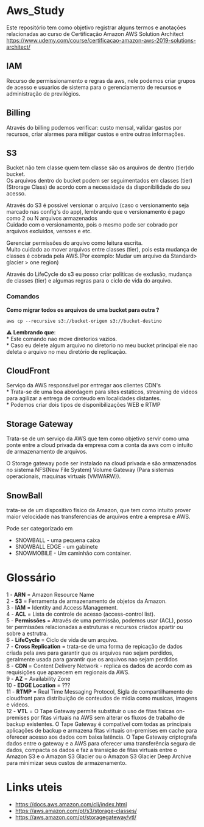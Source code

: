# Aws_Study
Este repositório tem como objetivo registrar alguns termos e anotações relacionadas ao curso de Certificação Amazon AWS Solution Architect
https://www.udemy.com/course/certificacao-amazon-aws-2019-solutions-architect/

## IAM
Recurso de permissionamento e regras da aws, nele podemos criar grupos de acesso e usuarios de sistema para o gerenciamento de recursos e administração de previlégios.

## Billing
Através do billing podemos verificar: custo mensal, validar gastos por recursos, criar alarmes para mitigar custos e entre outras informações.

## S3
Bucket não tem classe quem tem classe são os arquivos de dentro  (tier)do bucket.<br>
Os arquivos dentro do bucket podem ser seguimentados em classes (tier) (Strorage Class) de acordo com a necessidade da disponibilidade do seu acesso.<br>

Através do S3 é possivel versionar o arquivo (caso o versionamento seja marcado nas config's do app), lembrando que o versionamento é pago como 2 ou N arquivos armazenados<br>
Cuidado com o versionamento, pois o mesmo pode ser cobrado por arquivos excluidos, versoes e etc.

Gerenciar permissões do arquivo como leitura escrita.<br>
Muito cuidado ao mover arquivos entre classes (tier), pois esta mudança de classes é cobrada pela AWS.(Por exemplo: Mudar um arquivo da Standard> glacier > one region)

Através do LifeCycle do s3 eu posso criar politicas de exclusão, mudança de classes (tier) e algumas regras para o ciclo de vida do arquivo.

### Comandos
**Como migrar todos os arquivos de uma bucket para outra ?**
```console
aws cp --recursive s3://bucket-origem s3://bucket-destino 
```
:warning: **Lembrando que**:
<br>* Este comando nao move diretorios vazios. 
<br>* Caso eu delete algum arquivo no diretorio no meu bucket principal ele nao deleta o arquivo no meu diretório de replicação.

## CloudFront
Serviço da AWS responsável por entregar aos clientes CDN's 
<br>* Trata-se de uma boa abordagem para sites estáticos, streaming de videos para agilizar a entrega de conteudo em localidades distantes.
<br>* Podemos criar dois tipos de disponibilizações WEB e RTMP 

## Storage Gateway 
Trata-se de um serviço da AWS que tem como objetivo servir como uma ponte entre a cloud privada da empresa com a conta da aws com o intuito de armazenamento de arquivos.<br>

O Storage gateway pode ser instalado na cloud privada e são armazenados no sistema NFS(New File System) Volume Gateway (Para sistemas operacionais, maquinas virtuais (VMWARW)).

## SnowBall 
trata-se de um dispositivo fisico da Amazon, que tem como intuito prover maior velocidade nas transferencias de arquivos entre a empresa e AWS.

Pode ser categorizado em
* SNOWBALL - uma pequena caixa
* SNOWBALL EDGE - um gabinete
* SNOWMOBILE - Um caminhão com container.

# Glossário
1 - **ARN** = Amazon Resource Name<br>
2 - **S3** = Ferramenta de armazenamento de objetos da Amazon. <br>
3 - **IAM** = Identity and Access Management.<br>
4 - **ACL** = Lista de controle de acesso (access-control list).<br>
5 - **Permissões** = Através de uma permissão, podemos usar (ACL), posso ter permissões relacionadas a estruturas e recursos criados apartir ou sobre a estrutra. <br>
6 - **LifeCycle** = Ciclo de vida de um arquivo.<br> 
7 - **Cross Replication** = trata-se de uma forma de repicação de dados criada pela aws para garantir que os arquivos nao sejam perdidos, geralmente usada para garantir que os arquivos nao sejam perdidos<br> 
8 - **CDN** = Content Delivery Network - replica os dados de acordo com as requisições que aparecem em regionais da AWS.<br>
9 - **AZ** = Availability Zone<br>
10 - **EDGE Location** = ??? <br>
11 - **RTMP** = Real Time Messaging Protocol, Sigla de compartilhamento do cloudfront para distribuição de conteudos de midia como musicas, imagens e videos.<br>
12 - **VTL** = O Tape Gateway permite substituir o uso de fitas físicas on-premises por fitas virtuais na AWS sem alterar os fluxos de trabalho de backup existentes. O Tape Gateway é compatível com todas as principais aplicações de backup e armazena fitas virtuais on-premises em cache para oferecer acesso aos dados com baixa latência. O Tape Gateway criptografa dados entre o gateway e a AWS para oferecer uma transferência segura de dados, compacta os dados e faz a transição de fitas virtuais entre o Amazon S3 e o Amazon S3 Glacier ou o Amazon S3 Glacier Deep Archive para minimizar seus custos de armazenamento.

# Links uteis

* https://docs.aws.amazon.com/cli/index.html
* https://aws.amazon.com/pt/s3/storage-classes/
* https://aws.amazon.com/pt/storagegateway/vtl/
